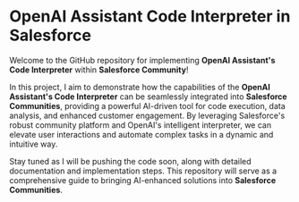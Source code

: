 # OpenAI Assistant Code Interpreter in Salesforce

Welcome to the GitHub repository for implementing **OpenAI Assistant's Code Interpreter** within **Salesforce Community**!

In this project, I aim to demonstrate how the capabilities of the **OpenAI Assistant's Code Interpreter** can be seamlessly integrated into **Salesforce Communities**, providing a powerful AI-driven tool for code execution, data analysis, and enhanced customer engagement. By leveraging Salesforce's robust community platform and OpenAI's intelligent interpreter, we can elevate user interactions and automate complex tasks in a dynamic and intuitive way.

Stay tuned as I will be pushing the code soon, along with detailed documentation and implementation steps. This repository will serve as a comprehensive guide to bringing AI-enhanced solutions into **Salesforce Communities**.
